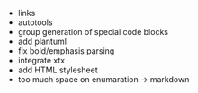 * links
* autotools
* group generation of special code blocks
* add plantuml
* fix bold/emphasis parsing
* integrate xtx
* add HTML stylesheet
* too much space on enumaration -> markdown
